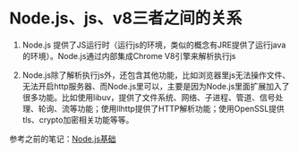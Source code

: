 
# Node.js、js、v8三者之间的关系

1. Node.js 提供了JS运行时（运行js的环境，类似的概念有JRE提供了运行java的环境）。Node.js通过内部集成Chrome V8引擎来解析执行js

2. Node.js除了解析执行js外，还包含其他功能，比如浏览器里js无法操作文件、无法开启http服务器、而Node.js里可以，主要是因为Node.js里面扩展加入了很多功能。比如使用libuv，提供了文件系统、网络、子进程、管道、信号处理、轮询、流等功能；使用llhttp提供了HTTP解析功能；使用OpenSSL提供tls、crypto加密相关功能等等。

参考之前的笔记：[Node.js基础](https://www.yuque.com/guoqzuo/rdrqd5/ms0w14#Libraries)

